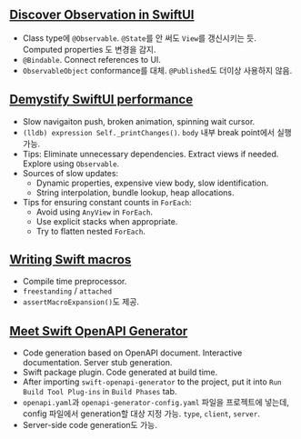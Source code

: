 ## [Discover Observation in SwiftUI](https://developer.apple.com/videos/play/wwdc2023/10149)
- Class type에 `@Observable`. `@State`를 안 써도 `View`를 갱신시키는 듯. Computed properties 도 변경을 감지.
- `@Bindable`. Connect references to UI.
- `ObservableObject` conformance를 대체. `@Published`도 더이상 사용하지 않음.

## [Demystify SwiftUI performance](https://developer.apple.com/videos/play/wwdc2023/10160)
- Slow navigaiton push, broken animation, spinning wait cursor.
- `(lldb) expression Self._printChanges()`. `body` 내부 break point에서 실행 가능.
- Tips: Eliminate unnecessary dependencies. Extract views if needed. Explore using `Observable`.
- Sources of slow updates: 
  - Dynamic properties, expensive view body, slow identification.
  - String interpolation, bundle lookup, heap allocations.
- Tips for ensuring constant counts in `ForEach`:
  - Avoid using `AnyView` in `ForEach`.
  - Use explicit stacks when appropriate.
  - Try to flatten nested `ForEach`.

## [Writing Swift macros](https://developer.apple.com/videos/play/wwdc23/10166)
- Compile time preprocessor.
- `freestanding` / `attached`
- `assertMacroExpansion()`도 제공.

## [Meet Swift OpenAPI Generator](https://developer.apple.com/videos/play/wwdc2023/10171)
- Code generation based on OpenAPI document. Interactive documentation. Server stub generation.
- Swift package plugin. Code generated at build time.
- After importing `swift-openapi-generator` to the project, put it into `Run Build Tool Plug-ins` in `Build Phases` tab.
- `openapi.yaml`과 `openapi-generator-config.yaml` 파일을 프로젝트에 넣는데, config 파일에서 generation할 대상 지정 가능. `type`, `client`, `server`.
- Server-side code generation도 가능.